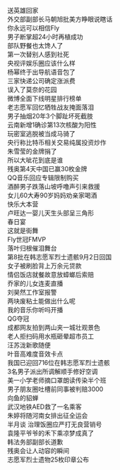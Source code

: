 送英雄回家  
外交部副部长马朝旭批美方睁眼说瞎话  
你永远可以相信Fly  
男子断掌超24小时再植成功  
部队野餐也太馋人了  
第一次替别人感到社死  
央视评娱乐圈应该什么样  
杨幂终于出导航语音包了  
三家快递公司确定涨派费  
误入了莫奈的花园  
微博全面下线明星排行榜单  
老志愿军回忆牺牲战友掩面落泪  
男子抽烟20年3个脚趾坏死截肢  
云南新增1确诊第13次核酸为阳性  
玩密室逃脱被当成马骑了  
央行称比特币相关交易纯属投资炒作  
朱雪莹的金牌捐了  
所以大呲花到底是谁  
残奥第4天中国已赢30枚金牌  
QQ音乐回应专辑限制购买  
酒醉男子跌落山坡呼噜声引来救援  
女儿60大寿90岁妈妈劝亲家喝酒  
快乐大本营  
卢旺达一婴儿天生头部呈三角形  
春日宴  
这就是街舞  
Fly世冠FMVP  
落叶归根催泪舞台  
第8批在韩志愿军烈士遗骸9月2日回国  
女子被刷脸背上万余元贷款  
情侣饭店就餐故意放蟑螂后索赔  
乔家的儿女连麦直播  
刘昊然工作室报警  
两块废粘土能做出什么呢  
我的音乐你听吗开播  
QG夺冠  
成都网友拍到两山夹一城壮观景色  
老人拒扫码用水瓶砸晕超市员工  
汪苏泷新歌随便  
叶音高难度音效卡点  
我国已迎回716位在韩志愿军烈士遗骸  
3名男子派出所调解顺手修好空调  
美一小学老师摘口罩朗读传染半个班  
男子朋友圈吐槽前同事被判赔3000  
向鱼的貂蝉  
武汉地铁AED救了一名乘客  
朱婷将随河南女排出征全运会  
半月谈 治理饭圈应严打无良营销号  
袁隆平爷爷的禾下乘凉梦成真了  
韩法务部副部长道歉  
残奥会让人动容的瞬间  
志愿军烈士遗物25枚印章公布  
